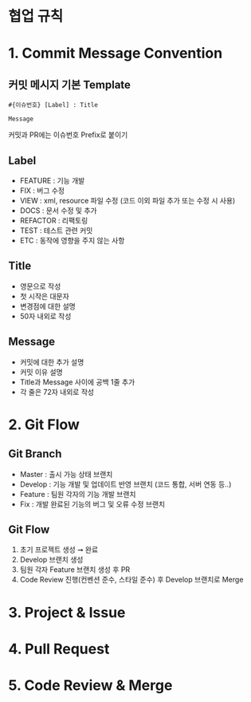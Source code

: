 # 협업 규칙

# 1. Commit Message Convention

## 커밋 메시지 기본 Template
```
#{이슈번호} [Label] : Title

Message
```

커밋과 PR에는 이슈번호 Prefix로 붙이기

## Label
- FEATURE : 기능 개발
- FIX : 버그 수정
- VIEW : xml, resource 파일 수정 (코드 이외 파일 추가 또는 수정 시 사용)
- DOCS : 문서 수정 및 추가
- REFACTOR : 리팩토링
- TEST : 테스트 관련 커밋
- ETC : 동작에 영향을 주지 않는 사항

## Title
- 영문으로 작성
- 첫 시작은 대문자
- 변경점에 대한 설명
- 50자 내외로 작성

## Message
- 커밋에 대한 추가 설명
- 커밋 이유 설명
- Title과 Message 사이에 공백 1줄 추가
- 각 줄은 72자 내외로 작성

# 2. Git Flow

## Git Branch
- Master : 출시 가능 상태 브랜치
- Develop : 기능 개발 및 업데이트 반영 브랜치 (코드 통합, 서버 연동 등..)
- Feature : 팀원 각자의 기능 개발 브랜치
- Fix : 개발 완료된 기능의 버그 및 오류 수정 브랜치

## Git Flow
1. 초기 프로젝트 생성 ➞ 완료
2. Develop 브랜치 생성
3. 팀원 각자 Feature 브랜치 생성 후 PR
4. Code Review 진행(컨벤션 준수, 스타일 준수) 후 Develop 브랜치로 Merge

# 3. Project & Issue


# 4. Pull Request


# 5. Code Review & Merge
